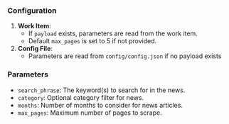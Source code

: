 ### Configuration

1. **Work Item**:
   - If `payload` exists, parameters are read from the work item.
   - Default `max_pages` is set to 5 if not provided.
2. **Config File**:
   - Parameters are read from `config/config.json` if no payload exists
  
### Parameters
- `search_phrase`: The keyword(s) to search for in the news.
- `category`: Optional category filter for news.
- `months`: Number of months to consider for news articles.
- `max_pages`: Maximum number of pages to scrape.
